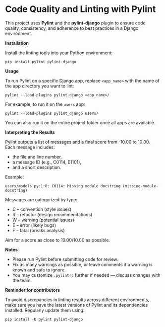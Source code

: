 # Code Quality and Linting with Pylint
This project uses **Pylint** and the **pylint-django** plugin to ensure code quality, consistency, and adherence to best practices in a Django environment.

**Installation**

Install the linting tools into your Python environment:

    pip install pylint pylint-django

**Usage**

To run Pylint on a specific Django app, replace `<app_name>` with the name of the app directory you want to lint:

    pylint --load-plugins pylint_django <app_name>/

For example, to run it on the `users` app:

    pylint --load-plugins pylint_django users/

You can also run it on the entire project folder once all apps are available.

**Interpreting the Results**

Pylint outputs a list of messages and a final score from -10.00 to 10.00.
Each message includes:
- the file and line number,
- a message ID (e.g., C0114, E1101),
- and a short description.

Example:

    users/models.py:1:0: C0114: Missing module docstring (missing-module-docstring)

Messages are categorized by type:
+ C – convention (style issues)
+ R – refactor (design recommendations)
+ W – warning (potential issues)
+ E – error (likely bugs)
+ F – fatal (breaks analysis)

Aim for a score as close to 10.00/10.00 as possible.

**Notes**

- Please run Pylint before submitting code for review.
- Fix as many warnings as possible, or leave comments if a warning is known and safe to ignore.
- You may customize `.pylintrc` further if needed — discuss changes with the team.

**Reminder for contributors**

To avoid discrepancies in linting results across different environments, make sure you have the latest versions of Pylint and its dependencies installed. Regularly update them using:

    pip install -U pylint pylint-django
